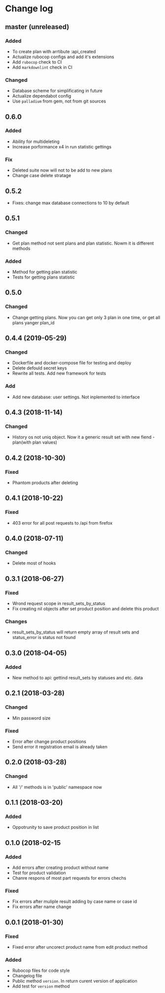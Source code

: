 # Change log

## master (unreleased)

### Added

* To create plan with arrtibute :api_created
* Actualize rubocop configs and add it's extensions
* Add `rubocop` check to CI
* Add `markdownlint` check in CI

### Changed

* Database scheme for simplificating in future
* Actualize dependabot config
* Use `palladium` from gem, not from git sources

## 0.6.0

### Added

* Ability for multideleting
* Increase porformance x4 in run statistic gettings

### Fix

* Deleted suite now will not to be add to new plans
* Change case delete stratage

## 0.5.2

* Fixes: change max database connections to 10 by default

## 0.5.1

### Changed

* Get plan method not sent plans and plan statistic. Nowm it is different methods

### Added

* Method for getting plan statistic
* Tests for getting plans statistic

## 0.5.0

### Changed

* Change getting plans. Now you can get only 3  plan in one time,
  or get all plans yanger plan_id

## 0.4.4 (2019-05-29)

### Changed

* Dockerfile and docker-compose file for testing and deploy
* Delete defould secret keys
* Rewrite all tests. Add new framework for tests

### Add

* Add new database: user settings. Not inplemented to interface

## 0.4.3 (2018-11-14)

### Changed

* History os not uniq object. Now it a generic result set
  with new fiend - plan(with plan values)

## 0.4.2 (2018-10-30)

### Fixed

* Phantom products after deleting

## 0.4.1 (2018-10-22)

### Fixed

* 403 error for all post requests to /api from firefox

## 0.4.0 (2018-07-11)

### Changed

* Delete most of hooks

## 0.3.1 (2018-06-27)

### Fixed

* Wrond request scope in result_sets_by_status
* Fix creating nil objects after set product position and delete this product

### Changes

* result_sets_by_status will return empty array of result sets and
  status_error is status not found

## 0.3.0 (2018-04-05)

### Added

* New method to api: gettind result_sets by statuses and etc. data

## 0.2.1 (2018-03-28)

### Changed

* Min password size

### Fixed

* Error after change product positions
* Send error it registration email is already taken

## 0.2.0 (2018-03-28)

### Changed

* All '/' methods is in 'public' namespace now

## 0.1.1 (2018-03-20)

### Added

* Oppotrunity to save product position in list

## 0.1.0 (2018-02-15

### Added

* Add errors after creating product without name
* Test for product validation
* Chanre respons of most part requests for errors chechs

### Fixed

* Fix errors after muliple result adding by case name or case id
* Fix errors after name change

## 0.0.1 (2018-01-30)

### Fixed

* Fixed error after uncorect product name from edit product method

### Added

* Rubocop files for code style
* Changelog file
* Public method `version`. In return curent version of application
* Add test for `version` method
